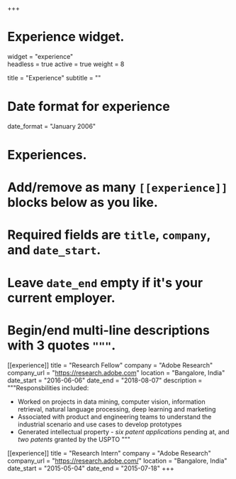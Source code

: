 +++
# Experience widget.
widget = "experience"  
headless = true 
active = true 
weight = 8 

title = "Experience"
subtitle = ""

# Date format for experience
date_format = "January 2006"

# Experiences.
#   Add/remove as many `[[experience]]` blocks below as you like.
#   Required fields are `title`, `company`, and `date_start`.
#   Leave `date_end` empty if it's your current employer.
#   Begin/end multi-line descriptions with 3 quotes `"""`.
[[experience]]
  title = "Research Fellow"
  company = "Adobe Research"
  company_url = "https://research.adobe.com"
  location = "Bangalore, India"
  date_start = "2016-06-06"
  date_end = "2018-08-07"
  description = """Responsbilities included:

* Worked on projects in data mining, computer vision, information retrieval, natural language processing, deep learning and marketing
* Associated with product and engineering teams to understand the industrial scenario and use cases to develop prototypes
* Generated intellectual property - *six patent applications* pending at, and *two patents* granted by the USPTO
  """

[[experience]]
  title = "Research Intern"
  company = "Adobe Research"
  company_url = "https://research.adobe.com/"
  location = "Bangalore, India"
  date_start = "2015-05-04"
  date_end = "2015-07-18"
+++
